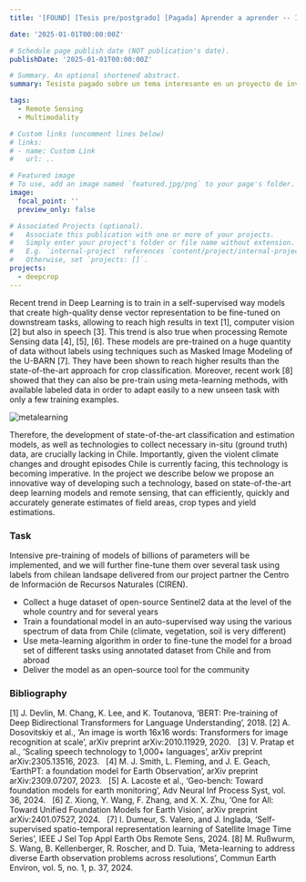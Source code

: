 ```yaml
---
title: '[FOUND] [Tesis pre/postgrado] [Pagada] Aprender a aprender -- IA y Meta-learning para datos Satelitales'

date: '2025-01-01T00:00:00Z'

# Schedule page publish date (NOT publication's date).
publishDate: '2025-01-01T00:00:00Z'

# Summary. An optional shortened abstract.
summary: Tesista pagado sobre un tema interesante en un proyecto de investigacion grande!  

tags:
  - Remote Sensing
  - Multimodality

# Custom links (uncomment lines below)
# links:
# - name: Custom Link
#   url: ..

# Featured image
# To use, add an image named `featured.jpg/png` to your page's folder.
image:
  focal_point: ''
  preview_only: false

# Associated Projects (optional).
#   Associate this publication with one or more of your projects.
#   Simply enter your project's folder or file name without extension.
#   E.g. `internal-project` references `content/project/internal-project/index.md`.
#   Otherwise, set `projects: []`.
projects:
  - deepcrop
---
```


Recent trend in Deep Learning is to train in a self-supervised way models that create high-quality dense vector representation to be fine-tuned on downstream tasks, allowing to reach high results in text [1], computer vision [2] but also in speech [3]. This trend is also true when processing Remote Sensing data [4], [5], [6]. These models are pre-trained on a huge quantity of data without labels using techniques such as Masked Image Modeling  of the U-BARN [7]. They have been shown to reach higher results than the state-of-the-art approach for crop classification. Moreover, recent work [8] showed that they can also be pre-train using meta-learning methods, with available labeled data in order to adapt easily to a new unseen task with only a few training examples. 

![metalearning](metalearning.png "METEOR model learned using Meta learning and various tasks from [8]")

Therefore, the development of state-of-the-art classification and estimation models, as well as technologies to collect necessary in-situ (ground truth) data, are crucially lacking in Chile. Importantly, given the violent climate changes and drought episodes Chile is currently facing, this technology is becoming imperative. In the project we describe below we propose an innovative way of developing such a technology, based on state-of-the-art deep learning models and remote sensing, that can efficiently, quickly and accurately generate estimates of field areas, crop types and yield estimations. 

### Task

Intensive pre-training of models of billions of parameters will be implemented, and we will further fine-tune them over several task using labels from chilean landsape delivered from our project partner the Centro de Información de Recursos Naturales (CIREN).  

* Collect a huge dataset of open-source Sentinel2 data at the level of the whole country and for several years 
* Train a foundational model in an auto-supervised way using the various spectrum of data from Chile (climate, vegetation, soil is very different)
* Use meta-learning algorithm in order to fine-tune the model for a broad set of different tasks using annotated dataset from Chile and from abroad
* Deliver the model as an open-source tool for the community

### Bibliography

[1]  J. Devlin, M. Chang, K. Lee, and K. Toutanova, ‘BERT: Pre-training of Deep Bidirectional Transformers for Language Understanding’, 2018. 
[2]  A. Dosovitskiy et al., ‘An image is worth 16x16 words: Transformers for image recognition at scale’, arXiv preprint arXiv:2010.11929, 2020.  
[3]  V. Pratap et al., ‘Scaling speech technology to 1,000+ languages’, arXiv preprint arXiv:2305.13516, 2023.  
[4]  M. J. Smith, L. Fleming, and J. E. Geach, ‘EarthPT: a foundation model for Earth Observation’, arXiv preprint arXiv:2309.07207, 2023.  
[5]  A. Lacoste et al., ‘Geo-bench: Toward foundation models for earth monitoring’, Adv Neural Inf Process Syst, vol. 36, 2024.  
[6]  Z. Xiong, Y. Wang, F. Zhang, and X. X. Zhu, ‘One for All: Toward Unified Foundation Models for Earth Vision’, arXiv preprint arXiv:2401.07527, 2024.  
[7]  I. Dumeur, S. Valero, and J. Inglada, ‘Self-supervised spatio-temporal representation learning of Satellite Image Time Series’, IEEE J Sel Top Appl Earth Obs Remote Sens, 2024.
[8]  M. Rußwurm, S. Wang, B. Kellenberger, R. Roscher, and D. Tuia, ‘Meta-learning to address diverse Earth observation problems across resolutions’, Commun Earth Environ, vol. 5, no. 1, p. 37, 2024.  